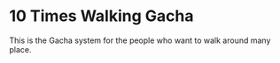 # 10 Times Walking Gacha
This is the Gacha system for the people who want to walk around many place.